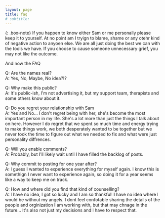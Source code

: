 ```yaml
---
layout: page
title: faq
# subtitle: 
---
```

{: .box-note}
If you happen to know either Sam or me personally please keep it to yourself. At no point am I tryign to blame, shame or any otehr kind of negative action to anyoen else. We are all just doing the best we can with the tools we have. If you choose to cause someone unnecessary grief, you may not like the outcome.   

And now the FAQ   
   
Q: Are the names real?   
A: Yes, No, Maybe, No idea?!?   
   
Q: Why make this public?   
A: It's public-ish, I'm not advertising it, but my support team, therapists and some others know about it.   

Q: Do you regret your relationship with Sam   
A: Yes and No... I don't regret being with her, she's become the most important person in my life. She's a lot more than just the things I talk about on here. However I do regret that we spent so much time and energy trying to make things work, we both desperately wanted to be together but we never took the time to figure out what we needed to fix and what were just personality diffrences.   
   
Q: Will you enable comments?   
A: Probably, but I'll likely wait until I have filled the backlog of posts.      

Q: Why commit to posting for one year after?   
A: I guess I wanted to experience everything for myself again. I know this is somethign I never want to experience again, so doing it for a  year seems like a way to keep me on track.   

Q: How and where did you find that kind of counselling?      
A: I have no idea, I got so lucky and I am so thankful! I have no idea where I would be without my angels. I dont feel confotable sharing the details of the people and orginization I am working with, but that may chnage in the future... It's also not just my decisions and I have to respect that.   